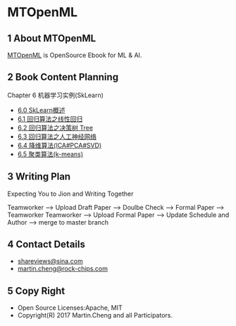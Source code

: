 # MTOpenML

## 1 About MTOpenML

[MTOpenML](https://github.com/MTMediaDev/MTOpenML) is OpenSource Ebook for  ML & AI.

## 2 Book Content Planning

Chapter 6 机器学习实例(SkLearn)

* [6.0 SkLearn概述](book-open-ml-cn/6-ml-sklearn/60-ml-sklearn.md)
* [6.1 回归算法之线性回归](book-open-ml-cn/6-ml-sklearn/61-ml-linear-regression.md)
* [6.2 回归算法之决策树 Tree](book-open-ml-cn/6-ml-sklearn/62-ml-regression-decision-tree.md)
* [6.3 回归算法之人工神经网络](book-open-ml-cn/6-ml-sklearn/63-ml-regression-ann.md)
* [6.4 降维算法(ICA#PCA#SVD)](book-open-ml-cn/6-ml-sklearn/64-ml-dimension-reduced.md)
* [6.5 聚类算法(k-means)](book-open-ml-cn/6-ml-sklearn/65-ml-k-means.md)

## 3 Writing Plan

Expecting You to Jion and Writing Together

Teamworker --> Upload Draft Paper  --> Doulbe Check --> Formal Paper -->  Teamworker
Teamworker --> Upload Formal Paper --> Update Schedule and Author --> merge to master branch

## 4 Contact Details

* shareviews@sina.com
* martin.cheng@rock-chips.com

## 5 Copy Right

* Open Source Licenses:Apache, MIT
* Copyright(R) 2017 Martin.Cheng and all Participators.
